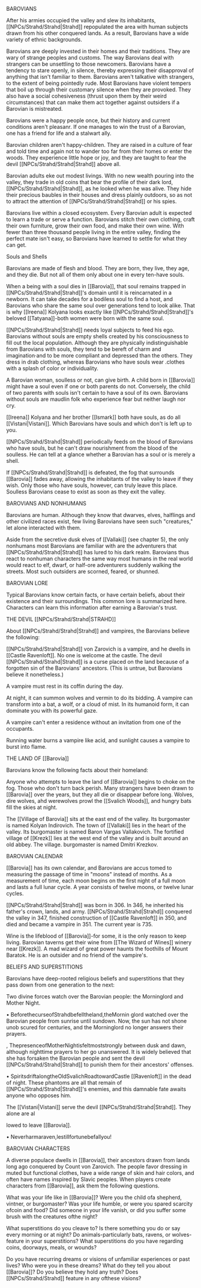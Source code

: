 BAROVIANS

After his armies occupied the valley and slew its inhabitants, [[NPCs/Strahd/Strahd|Strahd]] repopulated the area with human subjects drawn from his other conquered lands. As a result, Barovians have a wide variety of ethnic backgrounds.

Barovians are deeply invested in their homes and their traditions. They are wary of strange peoples and customs. The way Barovians deal with strangers can be unsettling to those newcomers. Barovians have a tendency to stare openly, in silence, thereby expressing their disapproval of anything that isn't familiar to them. Barovians aren't talkative with strangers, to the extent of being pointedly rude. Most Barovians have violent tempers that boil up through their customary silence when they are provoked. They also have a social cohesiveness (thrust upon them by their weird circumstances) that can make them act together against outsiders if a Barovian is mistreated.

Barovians were a happy people once, but their history and current conditions aren't pleasanr. If one manages to win the trust of a Barovian, one has a friend for life and a stalwart ally.

Barovian children aren't happy-children. They are raised in a culture of fear and told time and again not to wander too far from their homes or enter the woods. They experience little hope or joy, and they are taught to fear the devil [[NPCs/Strahd/Strahd|Strahd]] above all.

Barovian adults eke out modest livings. With no new wealth pouring into the valley, they trade in old coins that bear the profile of their dark lord, [[NPCs/Strahd/Strahd|Strahd]], as he looked when he was alive. They hide their precious baubles in their houses and dress plainly outdoors, so as not to attract the attention of [[NPCs/Strahd/Strahd|Strahd]] or his spies.

Barovians live within a closed ecosystem. Every Barovian adult is expected to learn a trade or serve a function. Barovians stitch their own clothing, craft their own furniture, grow their own food, and make their own wine. With fewer than three thousand people living in the entire valley, finding the perfect mate isn't easy, so Barovians have learned to settle for what they can get.

Souls and Shells

Barovians are made of flesh and blood. They are born, they live, they age, and they die. But not all of them only about one in every ten-have souls.

When a being with a soul dies in [[Barovia]], that soul remains trapped in [[NPCs/Strahd/Strahd|Strahd]]'s domain until it is reincarnated in a newborn. It can take decades for a bodiless soul to find a host, and Barovians who share the same soul over generations tend to look alike. That is why [[Ireena]] Kolyana looks exactly like [[NPCs/Strahd/Strahd|Strahd]]'s beloved [[Tatyana]]-both women were born with the same soul.

[[NPCs/Strahd/Strahd|Strahd]] needs loyal subjects to feed his ego. Barovians without souls are empty shells created by his consciousness to fill out the local population. Although they are physically indistinguishable from Barovians with souls, they tend to be bereft of charm and imagination·and to be more compliant and depressed than the others. They dress in drab clothing, whereas Barovians who have souls wear .clothes with a splash of color or individuality.

A Barovian woman, soulless or not, can give birth. A child born in [[Barovia]] might have a soul even if one or both parents do not. Conversely, the child of two parents with souls isn't certain to have a soul of its own. Barovians without souls are maudlin folk who experience fear but neither laugh nor cry.

[[Ireena]] Kolyana and her brother [[Ismark]] both have souls, as do all [[Vistani|Vistani]]. Which Barovians have souls and which don't is left up to you.

[[NPCs/Strahd/Strahd|Strahd]] periodically feeds on the blood of Barovians who have souls, but he can't draw nourishment from the blood of the soulless. He can tell at a glance whether a Barovian has a soul or is merely a shell.

If [[NPCs/Strahd/Strahd|Strahd]] is defeated, the fog that surrounds [[Barovia]] fades away, allowing the inhabitants of the valley to leave if they wish. Only those who have souls, however, can truly leave this place. Soulless Barovians cease to exist as soon as they exit the valley.

BAROVIANS AND NONHUMANS

Barovians are human. Although they know that dwarves, elves, halflings and other civilized races exist, few living Barovians have seen such "creatures," let alone interacted with them.

Aside from the secretive dusk elves of [[Vallaki]] (see chapter 5), the only nonhumans most Barovians are familiar with are the adventurers that [[NPCs/Strahd/Strahd|Strahd]] has lured to his dark realm. Barovians thus react to nonhuman characters the same way most humans in the real world would react to elf, dwarf, or half-ore adventurers suddenly walking the streets. Most such outsiders are scorned, feared, or shunned.

BAROVIAN LORE

Typical Barovians know certain facts, or have certain beliefs, about their existence and their surroundings. This common lore is summarized here. Characters can learn this information after earning a Barovian's trust.

THE DEVIL [[NPCs/Strahd/Strahd|STRAHD]]

About [[NPCs/Strahd/Strahd|Strahd]] and vampires, the Barovians believe the following:

[[NPCs/Strahd/Strahd|Strahd]] von Zarovich is a vampire, and he dwells in [[Castle Ravenloft]]. No one is welcome at the castle. The devil [[NPCs/Strahd/Strahd|Strahd]] is a curse placed on the land because of a forgotten sin of the Barovians' ancestors. (This is untrue, but Barovians believe it nonetheless.)

A vampire must rest in its coffin during the day. 

At night, it can summon wolves and vermin to do its bidding. A vampire can transform into a bat, a wolf, or a cloud of mist. In its humanoid form, it can dominate you with its powerful gaze. 

A vampire can't enter a residence without an invitation from one of the occupants. 

Running water burns a vampire like acid, and sunlight causes a vampire to burst into flame.

THE LAND OF [[Barovia]]

Barovians know the following facts about their homeland:

Anyone who attempts to leave the land of [[Barovia]] begins to choke on the fog. Those who don't turn back perish. Many strangers have been drawn to [[Barovia]] over the years, but they all die or disappear before long. Wolves, dire wolves, ahd werewolves prowl the [[Svalich Woods]], and hungry bats fill the skies at night.

The [[Village of Barovia]] sits at the east end of the valley. Its burgomaster is named Kolyan Indirovich. The town of [[Vallaki]] lies in the heart of the valley. Its burgomaster is named Baron Vargas Vallakovich. The fortified village of [[Krezk]] lies at the west end of the valley and is built around an old abbey. The village. burgomaster is named Dmitri Krezkov.

BAROVIAN CALENDAR

[[Barovia]] has its own calendar, and Barovians are accus­ tomed to measuring the passage of time in "moons" instead of months. As a measurement of time, each moon begins on the first night of a full moon and lasts a full lunar cycle. A year consists of twelve moons, or twelve lunar cycles.

[[NPCs/Strahd/Strahd|Strahd]] was born in 306. In 346, he inherited his father's crown, lands, and army. [[NPCs/Strahd/Strahd|Strahd]] conquered the valley in 347, finished construction of [[Castle Ravenloft]] in 350, and died and became a vampire in 351. The current year is 735.

Wine is the lifeblood of [[Barovia]]-for some, it is the only reason to keep living. Barovian taverns get their wine from [[The Wizard of Wines]] winery near [[Krezk]]. A mad wizard of great power haunts the foothills of Mount Baratok. He is an outsider and no friend of the vampire's.

BELIEFS AND SUPERSTITIONS

Barovians have deep-rooted religious beliefs and superstitions that they pass down from one generation to the next:

Two divine forces watch over the Barovian people: the Morninglord and Mother Night.

• BeforethecurseofStrahdbefelltheland,theMornin­ glord watched over the Barovian people from sunrise until sundown. Now, the sun has not shone unob­ scured for centuries, and the Morninglord no longer answers their prayers.

, ThepresenceofMotherNightisfeltmoststrongly between dusk and dawn, although nighttime prayers to her go unanswered. It is widely believed that she has forsaken the Barovian people and sent the devil [[NPCs/Strahd/Strahd|Strahd]] to punish them for their ancestors' offenses.

• SpiritsdriftalongtheOldSvalichRoadtowardCastle [[Ravenloft]] in the dead of night. These phantoms are all that remain of [[NPCs/Strahd/Strahd|Strahd]]'s enemies, and this damnable fate awaits anyone who opposes him.

The [[Vistani|Vistani]] serve the devil [[NPCs/Strahd/Strahd|Strahd]]. They alone are al­

lowed to leave [[Barovia]].

• Neverharmaraven,lestillfortunebefallyou!

BAROVIAN CHARACTERS

A diverse populace dwells in [[Barovia]], their ancestors drawn from lands long ago conquered by Count von Zarovich. The people favor dressing in muted but functional clothes, have a wide range of skin and hair colors, and often have names inspired by Slavic peoples. When players create characters from [[Barovia]], ask them the following questions.

What was your life like in [[Barovia]]? Were you the child ofa shepherd, vintner, or burgomaster? Was your life humble, or were you spared scarcity ofcoin and food? Did someone in your life vanish, or did you suffer some brush with the creatures ofthe night?

What superstitions do you cleave to? Is there something you do or say every morning or at night? Do animals-particularly bats, ravens, or wolves-feature in your superstitions? What superstitions do you have regarding coins, doorways, meals, or wounds?

Do you have recurring dreams or visions of unfamiliar experiences or past lives? Who were you in these dreams? What do they tell you about [[Barovia]]? Do you believe they hold any truth? Does [[NPCs/Strahd/Strahd]] feature in any ofthese visions?